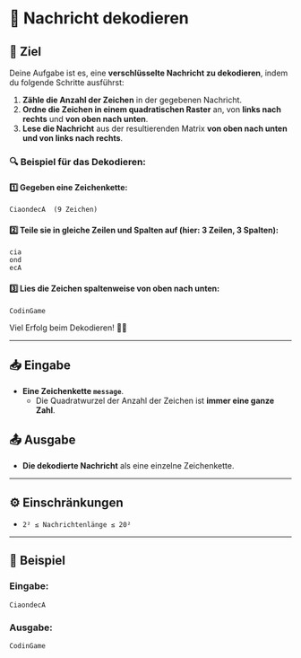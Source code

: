 # 🔐 Nachricht dekodieren

## 🎯 Ziel
Deine Aufgabe ist es, eine **verschlüsselte Nachricht zu dekodieren**, indem du folgende Schritte ausführst:

1) **Zähle die Anzahl der Zeichen** in der gegebenen Nachricht.
2) **Ordne die Zeichen in einem quadratischen Raster** an, von **links nach rechts** und **von oben nach unten**.
3) **Lese die Nachricht** aus der resultierenden Matrix **von oben nach unten und von links nach rechts**.

### 🔍 Beispiel für das Dekodieren:

#### 1️⃣ Gegeben eine Zeichenkette:
```
CiaondecA  (9 Zeichen)
```

#### 2️⃣ Teile sie in gleiche Zeilen und Spalten auf (hier: **3 Zeilen, 3 Spalten**):
```
cia
ond
ecA
```

#### 3️⃣ Lies die Zeichen **spaltenweise** von oben nach unten:
```
CodinGame
```

Viel Erfolg beim Dekodieren! 🕵️‍♂️

---

## 📥 Eingabe
- **Eine Zeichenkette `message`**.  
  - Die Quadratwurzel der Anzahl der Zeichen ist **immer eine ganze Zahl**.

## 📤 Ausgabe
- **Die dekodierte Nachricht** als eine einzelne Zeichenkette.

---

## ⚙️ Einschränkungen
- `2² ≤ Nachrichtenlänge ≤ 20²`  

---

## 📌 Beispiel

### Eingabe:
```
CiaondecA
```

### Ausgabe:
```
CodinGame
```
